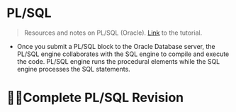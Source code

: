 # PL/SQL
> Resources and notes on PL/SQL (Oracle). [Link](https://www.oracletutorial.com/plsql-tutorial/) to the tutorial.

- Once you submit a PL/SQL block to the Oracle Database server, the PL/SQL engine collaborates with the SQL engine to compile and execute the code. PL/SQL engine runs the procedural elements while the SQL engine processes the SQL statements.


# 🏃‍♂️Complete PL/SQL Revision
```sql

```